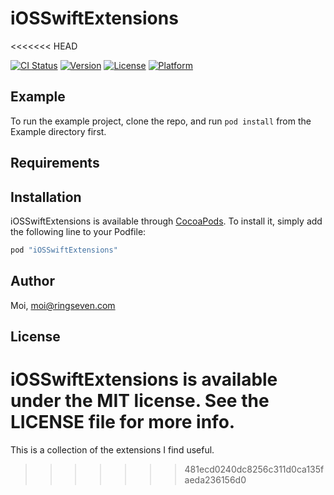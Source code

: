 # iOSSwiftExtensions
<<<<<<< HEAD

[![CI Status](http://img.shields.io/travis/Moi/iOSSwiftExtensions.svg?style=flat)](https://travis-ci.org/Moi/iOSSwiftExtensions)
[![Version](https://img.shields.io/cocoapods/v/iOSSwiftExtensions.svg?style=flat)](http://cocoapods.org/pods/iOSSwiftExtensions)
[![License](https://img.shields.io/cocoapods/l/iOSSwiftExtensions.svg?style=flat)](http://cocoapods.org/pods/iOSSwiftExtensions)
[![Platform](https://img.shields.io/cocoapods/p/iOSSwiftExtensions.svg?style=flat)](http://cocoapods.org/pods/iOSSwiftExtensions)

## Example

To run the example project, clone the repo, and run `pod install` from the Example directory first.

## Requirements

## Installation

iOSSwiftExtensions is available through [CocoaPods](http://cocoapods.org). To install
it, simply add the following line to your Podfile:

```ruby
pod "iOSSwiftExtensions"
```

## Author

Moi, moi@ringseven.com

## License

iOSSwiftExtensions is available under the MIT license. See the LICENSE file for more info.
=======
This is a collection of the extensions I find useful.
>>>>>>> 481ecd0240dc8256c311d0ca135faeda236156d0
